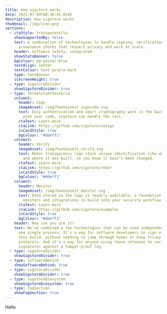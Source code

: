 ```yaml
---
title: How sigstore works
date: 2021-07-09T08:36:41.054Z
description: How sigstore works
thumbnail: /img/icon.png
sections:
  - ctaStyle: transparentCta
    showSupportedBy: false
    text: A combination of technologies to handle signing, verification and
      provenance checks that respect privacy and work at scale.
    header: Software safety, integrated
    showStatsBanner: false
    bgColour: bg-pastel-blue
    textAlign: center
    textColour: text-purple-dark
    type: textBanner
    isScreenHeight: true
  - type: sigstoreDivider
    showSigstoreDivider: true
  - type: threeColumnTextGrid
    column1:
      header: Sign
      imageAsset: /img/howtouseit_signcode.svg
      text: Easy authentication and smart cryptography work in the background. Just
        push your code, sigstore can handle the rest.
      ctaText: Learn more
      ctaLink: https://github.com/sigstore/cosign
      isCardStyle: true
      bgColour: "#ddeff1"
    column2:
      header: Verify
      imageAsset: /img/howtouseit_verify.svg
      text: Rekor transparency logs store unique identification like who created it
        and where it was built, so you know it hasn’t been changed.
      ctaText: Learn more
      ctaLink: https://github.com/sigstore/rekor
      isCardStyle: true
      bgColour: "#ddeff1"
    column3:
      header: Monitor
      imageAsset: /img/howtouseit_monitor.svg
      text: Data stored in the logs is readily auditable, a foundation for future
        monitors and integrations to build into your security workflow.
      ctaText: Learn more
      ctaLink: https://github.com/sigstore/examples
      isCardStyle: true
      bgColour: "#ddeff1"
    header: How can you use it?
    text: We’ve combined a few technologies that can be used independently, or as
      one single process. It’s a way for software developers to sign off on what
      they build, without needing to jump through hoops or know tricky security
      protocols. And it’s a way for anyone using those releases to verify the
      signatures against a tamper-proof log.
  - type: sigstoreDivider
    showSigstoreDivider: true
  - type: softwareBehind
    showSoftwareBehind: true
  - type: sigstoreDivider
    showSigstoreDivider: true
  - type: sigstoreEcosystem
    showSigstoreEcosystem: true
  - type: faqSection
    showFaqSection: true
---
```


Hello

